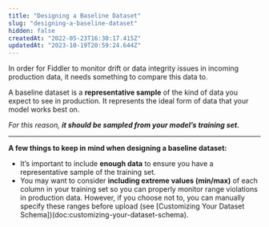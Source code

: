 ```yaml
---
title: "Designing a Baseline Dataset"
slug: "designing-a-baseline-dataset"
hidden: false
createdAt: "2022-05-23T16:30:17.415Z"
updatedAt: "2023-10-19T20:59:24.644Z"
---
```

In order for Fiddler to monitor drift or data integrity issues in incoming production data, it needs something to compare this data to.

A baseline dataset is a **representative sample** of the kind of data you expect to see in production. It represents the ideal form of data that your model works best on.

*For this reason,* ***it should be sampled from your model’s training set.***

***

**A few things to keep in mind when designing a baseline dataset:**

* It’s important to include **enough data** to ensure you have a representative sample of the training set.
* You may want to consider **including extreme values (min/max)** of each column in your training set so you can properly monitor range violations in production data. However, if you choose not to, you can manually specify these ranges before upload (see [Customizing Your Dataset Schema])(doc:customizing-your-dataset-schema).